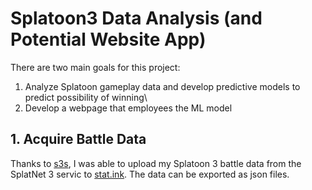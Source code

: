 # Splatoon3 Data Analysis (and Potential Website App)
There are two main goals for this project:
1. Analyze Splatoon gameplay data and develop predictive models to predict possibility of winning\
2. Develop a webpage that employees the ML model

## 1. Acquire Battle Data 
Thanks to [s3s](https://github.com/frozenpandaman/s3s), I was able to upload my Splatoon 3 battle data from the SplatNet 3 servic to [stat.ink](https://stat.ink/@umikome). The data can be exported as json files. 

